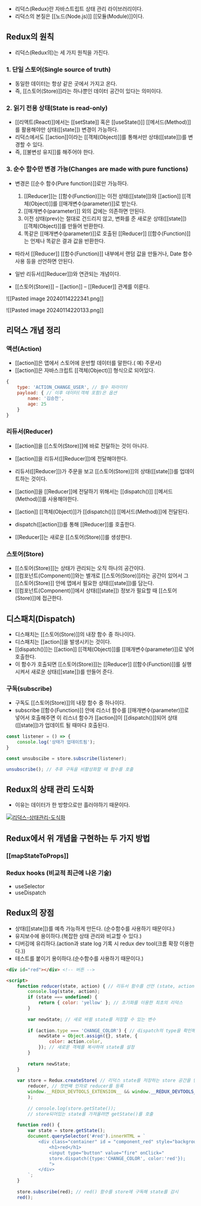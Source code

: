 - 리덕스(Redux)란 자바스트립트 상태 관리 라이브러리이다.
- 리덕스의 본질은 [[노드(Node.js)]] [[모듈(Module)]]이다.


## Redux의 원칙

- 리덕스(Redux의)는 세 가지 원칙을 가진다.
### 1. 단일 스토어(Single source of truth)

- 동일한 데이터는 항상 같은 곳에서 가지고 온다.
- 즉, [[스토어(Store)]]라는 하나뿐인 데이터 공간이 있다는 의미이다.
### 2. 읽기 전용 상태(State is read-only)

- [[리액트(React)]]에서는 [[setState]] 혹은 [[useState()]] [[메서드(Method)]]를 활용해야만 상태([[state]]) 변경이 가능하다.
- 리덕스에서도 [[action]]이라는 [[객체(Object)]]를 통해서만 상태([[state]])를 변경할 수 있다.
- 즉, [[불변성 유지]]를 해주어야 한다.
### 3. 순수 함수만 변경 가능(Changes are made with pure functions)

- 변경은 [[순수 함수(Pure function)]]로만 가능하다.
	1. [[Reducer]]는 [[함수(Function)]]는 이전 상태([[state]])와 [[action]] [[객체(Object)]]를 [[매개변수(parameter)]]로 받는다.
	2. [[매개변수(parameter)]] 외의 값에는 의존하면 안된다.
	3. 이전 상태(prev)는 절대로 건드리지 않고, 변화를 준 새로운 상태([[state]]) [[객체(Object)]]를 만들어 반환한다.
	4. 똑같은 [[매개변수(parameter)]]로 호출된 [[Reducer]] [[함수(Function)]]는 언제나 똑같은 결과 값을 반환한다.
- 따라서 [[Reducer]] [[함수(Function)]] 내부에서 랜덤 값을 만들거나, Date 함수 사용 등을 선언하면 안된다.

- 일반 리듀서([[Reducer]])와 연관되는 개념이다.
- [[스토어(Store)]] – [[action]] – [[Reducer]] 관계를 이룬다.

![[Pasted image 20240114222341.png]]

![[Pasted image 20240114220133.png]]


## 리덕스 개념 정리
### 액션(Action)

- [[action]]은 앱에서 스토어에 운반할 데이터를 말한다.( 예) 주문서)  
- [[action]]은 자바스크립트 [[객체(Object)]] 형식으로 되어있다.

```js
{
	type: 'ACTION_CHANGE_USER', // 필수 파라미터
	payload: { // 이후 데이터(객체 포함)은 옵션
		name: '김승찬',
		age: 25
	}
}
```

### 리듀서(Reducer)

- [[action]]을 [[스토어(Store)]]에 바로 전달하는 것이 아니다.
- [[action]]을 리듀서([[Reducer]])에 전달해야한다.

- 리듀서([[Reducer]])가 주문을 보고 [[스토어(Store)]]의 상태([[state]])를 업데이트하는 것이다.
- [[action]]을 [[Reducer]]에 전달하기 위해서는 [[dispatch()]] [[메서드(Method)]]를 사용해야한다.

- [[action]] [[객체(Object)]]가 [[dispatch()]] [[메서드(Method)]]에 전달된다.
- dispatch([[action]])를 통해 [[Reducer]]를 호출한다.
- [[Reducer]]는 새로운 [[스토어(Store)]]를 생성한다.

### 스토어(Store)

- [[스토어(Store)]]는 상태가 관리되는 오직 하나의 공간이다.
- [[컴포넌트(Component)]]와는 별개로 [[스토어(Store)]]라는 공간이 있어서 그 [[스토어(Store)]] 안에 앱에서 필요한 상태([[state]])를 담는다.
- [[컴포넌트(Component)]]에서 상태([[state]]) 정보가 필요할 때 [[스토어(Store)]]에 접근한다.

## 디스패치(Dispatch)

- 디스패치는 [[스토어(Store)]]의 내장 함수 중 하나이다.
- 디스패치는 [[action]]을 발생시키는 것이다.
- [[dispatch()]]는 [[action]] [[객체(Object)]]를 [[매개변수(parameter)]]로 넣어 호출한다.
- 이 함수가 호출되면 [[스토어(Store)]]는 [[Reducer]] [[함수(Function)]]를 실행시켜서 새로운 상태([[state]])를 만들어 준다.

### 구독(subscribe)

- 구독도 [[스토어(Store)]]의 내장 함수 중 하나이다.
- subscribe [[함수(Function)]] 안에 리스너 함수를 [[매개변수(parameter)]]로 넣어서 호출해주면 이 리스너 함수가 [[action]]이 [[dispatch()]]되어 상태([[state]])가 업데이트 될 때마다 호출된다.

```jsx
const listener = () => {
	console.log('상태가 업데이트됨');
}

const unsubscibe = store.subscribe(listener);

unsubscribe(); // 추후 구독을 비활성화할 때 함수를 호출
```


## Redux의 상태 관리 도식화

- 이유는 데이터가 한 방향으로만 흘러야하기 때문이다.

[![리덕스-상태관리-도식화](https://i0.wp.com/hanamon.kr/wp-content/uploads/2021/07/%E1%84%85%E1%85%B5%E1%84%83%E1%85%A5%E1%86%A8%E1%84%89%E1%85%B3-%E1%84%89%E1%85%A1%E1%86%BC%E1%84%90%E1%85%A2%E1%84%80%E1%85%AA%E1%86%AB%E1%84%85%E1%85%B5-%E1%84%83%E1%85%A9%E1%84%89%E1%85%B5%E1%86%A8%E1%84%92%E1%85%AA.png?resize=944%2C707&ssl=1)](https://hanamon.kr/redux%eb%9e%80-%ec%83%81%ed%83%9c-%ea%b4%80%eb%a6%ac-%eb%9d%bc%ec%9d%b4%eb%b8%8c%eb%9f%ac%eb%a6%ac/%e1%84%85%e1%85%b5%e1%84%83%e1%85%a5%e1%86%a8%e1%84%89%e1%85%b3-%e1%84%89%e1%85%a1%e1%86%bc%e1%84%90%e1%85%a2%e1%84%80%e1%85%aa%e1%86%ab%e1%84%85%e1%85%b5-%e1%84%83%e1%85%a9%e1%84%89%e1%85%b5%e1%86%a8/)

## Redux에서 위 개념을 구현하는 두 가지 방법
### [[mapStateToProps]]

### Redux hooks (비교적 최근에 나온 기술)

- useSelector
- useDispatch

## Redux의 장점

- 상태([[state]])를 예측 가능하게 만든다. (순수함수를 사용하기 때문이다.)
- 유지보수에 용이하다.(복잡한 상태 관리와 비교할 수 있다.)
- 디버깅에 유리하다.(action과 state log 기록 시 redux dev tool(크롬 확장 이용한다.))
- 테스트를 붙이기 용이하다.(순수함수를 사용하기 때문이다.)

```html
<div id="red"></div> <!-- 버튼 -->

<script>
	function reducer(state, action) { // 리듀서 함수를 선언 (state, action)을 가짐
		console.log(state, action);
		if (state === undefined) {
			return { color: 'yellow' }; // 초기화를 이용한 최초의 리덕스
		}
		
		var newState; // 새로 바뀔 state를 저장할 수 있는 변수
		
		if (action.type === 'CHANGE_COLOR') { // dispatch의 type을 확인해서 같으면
			newState = Object.assign({}, state, {
				color: action.color,
			}); // 새로운 객체를 복사하여 state를 설정
		}
		
		return newState;
	}
	
	var store = Redux.createStore( // 리덕스 state를 저장하는 store 공간을 만듬
		reducer, // 첫번째 인자로 reducer를 등록
		window.__REDUX_DEVTOOLS_EXTENSION__ && window.__REDUX_DEVTOOLS_EXTENSION__() // Redux 툴로 디버깅을 할 수 있는 코드
		);
		
		// console.log(store.getState()); 
		// store되어있는 state를 가져올려면 getState()를 호출
		
	function red() {
		var state = store.getState();
		document.querySelector('#red').innerHTML = `
			<div class="container" id = "component_red" style="background-color:${state.color}">
				<h1>red</h1>
				<input type="button" value="fire" onClick="
				store.dispatch({type:'CHANGE_COLOR', color:'red'});
				">
			</div>
		`;
	}
	
	store.subscribe(red); // red() 함수를 store에 구독해 state를 감시
	red();
```